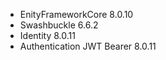 * EnityFrameworkCore 8.0.10
* Swashbuckle 6.6.2
* Identity 8.0.11
* Authentication JWT Bearer 8.0.11
